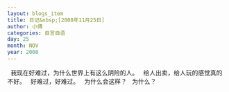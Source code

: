 ```yaml
---
layout: blogs_item
title: 日记&nbsp;[2008年11月25日]
author: 小傅
categories: 自言自语
day: 25
month: NOV
year: 2008
---
```




&nbsp; 我现在好难过，为什么世界上有这么阴险的人。
&nbsp; 给人出卖，给人玩的感觉真的不好。
&nbsp; 好难过，好难过。
&nbsp; 为什么会这样？
&nbsp;
为什么？&nbsp;


